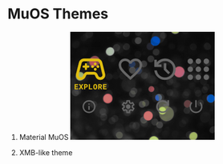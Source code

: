 # MuOS Themes

1. Material MuOS
![Matrial MuOS Screenshot](https://github.com/YoMama78/MuOS-Themes/blob/main/Material%20MuOS/preview.png?raw=true)

2. XMB-like theme
